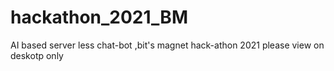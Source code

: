 # hackathon_2021_BM
AI based server less chat-bot ,bit's magnet hack-athon 2021
please view on deskotp only
